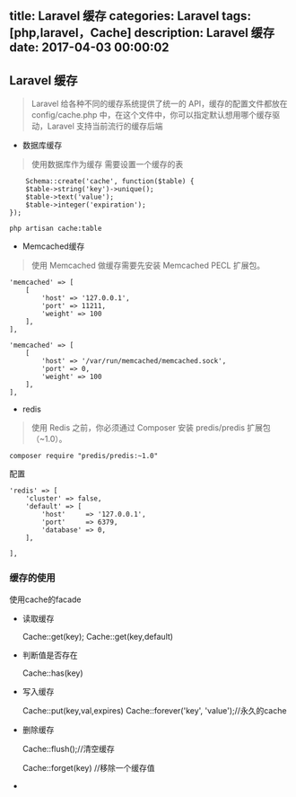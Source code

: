 title: Laravel 缓存
categories: Laravel
tags: [php,laravel，Cache]
description: Laravel 缓存
date: 2017-04-03 00:00:02 
---

## Laravel 缓存

> Laravel 给各种不同的缓存系统提供了统一的 API，缓存的配置文件都放在 config/cache.php 中，在这个文件中，你可以指定默认想用哪个缓存驱动，Laravel 支持当前流行的缓存后端

<!--more-->

- 数据库缓存

> 使用数据库作为缓存 需要设置一个缓存的表


		Schema::create('cache', function($table) {
	    $table->string('key')->unique();
	    $table->text('value');
	    $table->integer('expiration');
	});

	php artisan cache:table

- Memcached缓存

> 使用 Memcached 做缓存需要先安装 Memcached PECL 扩展包。

	'memcached' => [
	    [
	        'host' => '127.0.0.1',
	        'port' => 11211,
	        'weight' => 100
	    ],
	],

	'memcached' => [
	    [
	        'host' => '/var/run/memcached/memcached.sock',
	        'port' => 0,
	        'weight' => 100
	    ],
	],


- redis 

> 使用 Redis 之前，你必须通过 Composer 安装 predis/predis 扩展包（~1.0）。

	composer require "predis/predis:~1.0"

配置

	'redis' => [
	    'cluster' => false,
	    'default' => [
	        'host'     => '127.0.0.1',
	        'port'     => 6379,
	        'database' => 0,
	    ],

	],


### 缓存的使用 


使用cache的facade

- 读取缓存

	Cache::get(key);
	Cache::get(key,default)

- 判断值是否存在

	Cache::has(key)

-  写入缓存

	Cache::put(key,val,expires)
	Cache::forever('key', 'value');//永久的cache

- 删除缓存

	Cache::flush();//清空缓存

	Cache::forget(key) //移除一个缓存值

- 